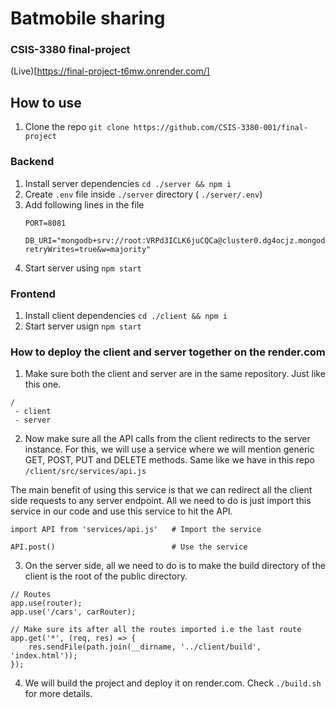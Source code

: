 # Batmobile sharing
### CSIS-3380 final-project
(Live)[https://final-project-t6mw.onrender.com/]

## How to use
1. Clone the repo
    `git clone https://github.com/CSIS-3380-001/final-project`

### Backend
1. Install server dependencies
    `cd ./server && npm i`
2. Create `.env` file inside `./server` directory ( `./server/.env`)
3. Add following lines in the file
    ```
    PORT=8081

    DB_URI="mongodb+srv://root:VRPd3ICLK6juCQCa@cluster0.dg4ocjz.mongodb.net/?retryWrites=true&w=majority"
    ```
4. Start server using `npm start`

### Frontend
1. Install client dependencies
    `cd ./client && npm i`
2. Start server usign `npm start`

### How to deploy the client and server together on the render.com
1. Make sure both the client and server are in the same repository. Just like this one. 
```
/
 - client
 - server
```
2. Now make sure all the API calls from the client redirects to the server instance. For this, we will use a service where we will mention generic GET, POST, PUT and DELETE methods. Same like we have in this repo `/client/src/services/api.js`

The main benefit of using this service is that we can redirect all the client side requests to any server endpoint. All we need to do is just import this service in our code and use this service to hit the API. 
```
import API from 'services/api.js'   # Import the service

API.post()                          # Use the service 
```
 
3. On the server side, all we need to do is to make the build directory of the client is the root of the public directory. 
```
// Routes
app.use(router);
app.use('/cars', carRouter);

// Make sure its after all the routes imported i.e the last route
app.get('*', (req, res) => {
    res.sendFile(path.join(__dirname, '../client/build', 'index.html'));
});
```

4. We will build the project and deploy it on render.com. Check `./build.sh` for more details.